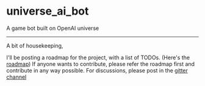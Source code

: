 # universe_ai_bot
A game bot built on OpenAI universe


--------------------
A bit of housekeeping, 

I'll be posting a roadmap for the project, with a list of TODOs. (Here's the [roadmap](https://github.com/pwoc/universe_ai_bot/projects/1)) If anyone wants to contribute, please refer the roadmap first and contribute in any way possible. For discussions, please post in the [gitter channel](https://gitter.im/pictwoc/general)
